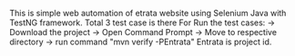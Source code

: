 This is simple web automation of etrata website using Selenium Java with TestNG framework.
Total 3 test case is there
For Run the test cases:
-> Download the project -> Open Command Prompt -> Move to respective directory -> run command "mvn verify -PEntrata" 
Entrata is project id.
